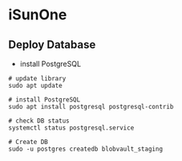 # iSunOne

## Deploy Database
- install PostgreSQL
```shell
# update library
sudo apt update

# install PostgreSQL
sudo apt install postgresql postgresql-contrib

# check DB status
systemctl status postgresql.service

# Create DB
sudo -u postgres createdb blobvault_staging
```
